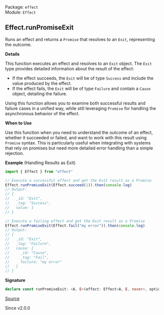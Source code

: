 Package: `effect`<br />
Module: `Effect`<br />

## Effect.runPromiseExit

Runs an effect and returns a `Promise` that resolves to an `Exit`,
representing the outcome.

**Details**

This function executes an effect and resolves to an `Exit` object. The `Exit`
type provides detailed information about the result of the effect:
- If the effect succeeds, the `Exit` will be of type `Success` and include
  the value produced by the effect.
- If the effect fails, the `Exit` will be of type `Failure` and contain a
  `Cause` object, detailing the failure.

Using this function allows you to examine both successful results and failure
cases in a unified way, while still leveraging `Promise` for handling the
asynchronous behavior of the effect.

**When to Use**

Use this function when you need to understand the outcome of an effect,
whether it succeeded or failed, and want to work with this result using
`Promise` syntax. This is particularly useful when integrating with systems
that rely on promises but need more detailed error handling than a simple
rejection.

**Example** (Handling Results as Exit)

```ts
import { Effect } from "effect"

// Execute a successful effect and get the Exit result as a Promise
Effect.runPromiseExit(Effect.succeed(1)).then(console.log)
// Output:
// {
//   _id: "Exit",
//   _tag: "Success",
//   value: 1
// }

// Execute a failing effect and get the Exit result as a Promise
Effect.runPromiseExit(Effect.fail("my error")).then(console.log)
// Output:
// {
//   _id: "Exit",
//   _tag: "Failure",
//   cause: {
//     _id: "Cause",
//     _tag: "Fail",
//     failure: "my error"
//   }
// }
```

**Signature**

```ts
declare const runPromiseExit: <A, E>(effect: Effect<A, E, never>, options?: { readonly signal?: AbortSignal; } | undefined) => Promise<Exit.Exit<A, E>>
```

[Source](https://github.com/Effect-TS/effect/tree/main/packages/effect/src/Effect.ts#L12169)

Since v2.0.0